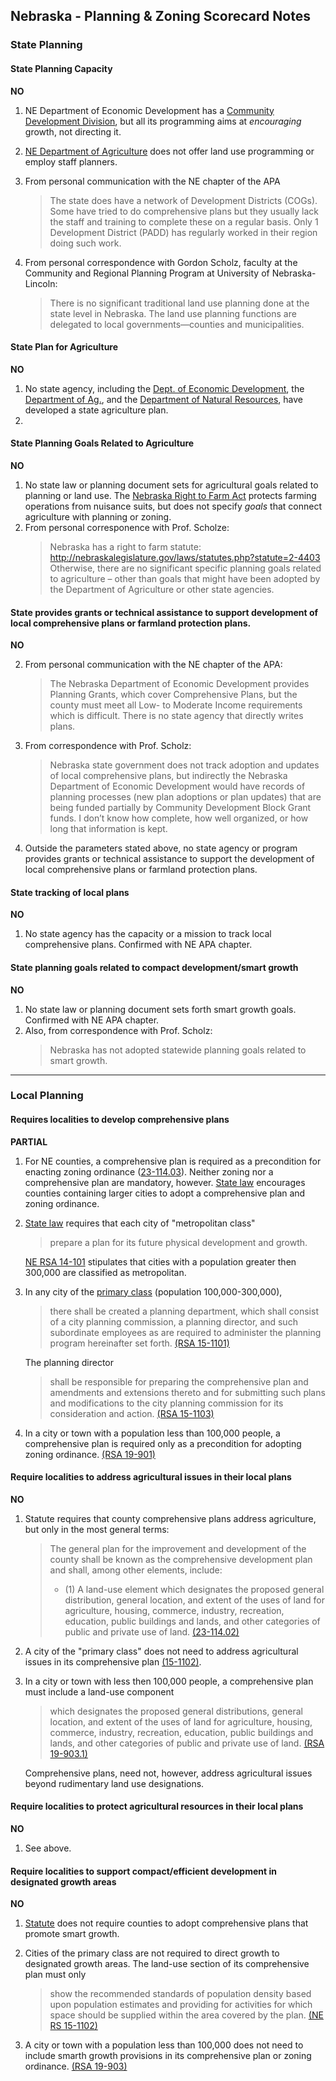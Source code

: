 ## Nebraska - Planning & Zoning Scorecard Notes

### State Planning

#### State Planning Capacity

**NO**

1.  NE Department of Economic Development has a [Community Development Division](https://opportunity.nebraska.gov/grow-your-community/), but all its programming aims at *encouraging* growth, not directing it.
2.  [NE Department of Agriculture](http://www.nda.nebraska.gov/) does not offer land use programming or employ staff planners.
3.  From personal communication with the NE chapter of the APA
    >The state does have a network of Development Districts (COGs). Some have tried to do comprehensive plans but they usually lack the staff and training to complete these on a regular basis. Only 1 Development District (PADD) has regularly worked in their region doing such work.

4.  From personal correspondence with Gordon Scholz, faculty at the Community and Regional Planning Program at University of Nebraska-Lincoln:
    >There is no significant traditional land use planning done at the state level in Nebraska.  The land use planning functions are delegated to local governments—counties and municipalities.

####  State Plan for Agriculture

**NO**

1.  No state agency, including the [Dept. of Economic Development](https://opportunity.nebraska.gov/), the [Department of Ag.](http://www.nda.nebraska.gov/), and the [Department of Natural Resources](https://dnr.nebraska.gov/), have developed a state agriculture plan.
2.  

#### State Planning Goals Related to Agriculture

**NO**

1.  No state law or planning document sets for agricultural goals related to planning or land use. The [Nebraska Right to Farm Act](http://nebraskalegislature.gov/laws/statutes.php?statute=2-4403) protects farming operations from nuisance suits, but does not specify *goals* that connect agriculture with planning or zoning.
2.  From personal corresponence with Prof. Scholze:
    >Nebraska has a right to farm statute: http://nebraskalegislature.gov/laws/statutes.php?statute=2-4403
Otherwise, there are no significant specific planning goals related to agriculture – other than goals that might have been adopted by the Department of Agriculture or other state agencies.

#### State provides grants or technical assistance to support development of local comprehensive plans or farmland protection plans.

**NO**

2.  From personal communication with the NE chapter of the APA:
    >The Nebraska Department of Economic Development provides Planning Grants, which cover Comprehensive Plans, but the county must meet all Low- to Moderate Income requirements which is difficult. There is no state agency that directly writes plans.

2.  From correspondence with Prof. Scholz:
    >Nebraska state government does not track adoption and updates of local comprehensive plans, but indirectly the Nebraska Department of Economic Development would have records of planning processes (new plan adoptions or plan updates) that are being funded partially by Community Development Block Grant funds.  I don’t know how complete, how well organized, or how long that information is kept.

2.  Outside the parameters stated above, no state agency or program provides grants or technical assistance to support the development of local comprehensive plans or farmland protection plans.

#### State tracking of local plans

**NO**

1.  No state agency has the capacity or a mission to track local comprehensive plans. Confirmed with NE APA chapter.

#### State planning goals related to compact development/smart growth

**NO**

1.  No state law or planning document sets forth smart growth goals. Confirmed with NE APA chapter.
2.  Also, from correspondence with Prof. Scholz:
    >Nebraska has not adopted statewide planning goals related to smart growth.

---

### Local Planning

#### Requires localities to develop comprehensive plans

**PARTIAL**

1.  For NE counties, a comprehensive plan is required as a precondition for enacting zoning ordinance ([23-114.03](http://nebraskalegislature.gov/laws/statutes.php?statute=23-114.03)). Neither zoning nor a comprehensive plan are mandatory, however. [State law](http://nebraskalegislature.gov/laws/statutes.php?statute=13-301) encourages counties containing larger cities to adopt a comprehensive plan and zoning ordinance.
2.  [State law](http://nebraskalegislature.gov/laws/statutes.php?statute=14-373) requires that each city of "metropolitan class"
    >prepare a plan for its future physical development and growth.

    [NE RSA 14-101](http://nebraskalegislature.gov/laws/statutes.php?statute=14-101) stipulates that cities with a population greater then 300,000 are classified as metropolitan.
3.  In any city of the [primary class](http://nebraskalegislature.gov/laws/statutes.php?statute=15-101) (population 100,000-300,000),
    >there shall be created a planning department, which shall consist of a city planning commission, a planning director, and such subordinate employees as are required to administer the planning program hereinafter set forth. [(RSA 15-1101)](http://nebraskalegislature.gov/laws/statutes.php?statute=15-1101)

    The planning director
    >shall be responsible for preparing the comprehensive plan and amendments and extensions thereto and for submitting such plans and modifications to the city planning commission for its consideration and action. [(RSA 15-1103)](http://nebraskalegislature.gov/laws/statutes.php?statute=15-1103)

4.  In a city or town with a population less than 100,000 people, a comprehensive plan is required only as a precondition for adopting zoning ordinance. [(RSA 19-901)](http://nebraskalegislature.gov/laws/statutes.php?statute=19-901)




#### Require localities to address agricultural issues in their local plans

**NO**

1.  Statute requires that county comprehensive plans address agriculture, but only in the most general terms:
    >The general plan for the improvement and development of the county shall be known as the comprehensive development plan and shall, among other elements, include:
    >
    > * (1) A land-use element which designates the proposed general distribution, general location, and extent of the uses of land for agriculture, housing, commerce, industry, recreation, education, public buildings and lands, and other categories of public and private use of land. [(23-114.02)](http://nebraskalegislature.gov/laws/statutes.php?statute=23-114.02)

2.  A city of the "primary class" does not need to address agricultural issues in its comprehensive plan [(15-1102)](http://nebraskalegislature.gov/laws/statutes.php?statute=15-1102).

3.  In a city or town with less then 100,000 people, a comprehensive plan must include a land-use component
    >which designates the proposed general distributions, general location, and extent of the uses of land for agriculture, housing, commerce, industry, recreation, education, public buildings and lands, and other categories of public and private use of land. [(RSA 19-903.1)](http://nebraskalegislature.gov/laws/statutes.php?statute=19-903)

    Comprehensive plans, need not, however, address agricultural issues beyond rudimentary land use designations.



#### Require localities to protect agricultural resources in their local plans

**NO**

1.  See above.

#### Require localities to support compact/efficient development in designated growth areas

**NO**

1.  [Statute](http://nebraskalegislature.gov/laws/statutes.php?statute=23-114.02) does not require counties to adopt comprehensive plans that promote smart growth.

2. Cities of the primary class are not required to direct growth to designated growth areas. The land-use section of its comprehensive plan must only
    >show the recommended standards of population density based upon population estimates and providing for activities for which space should be supplied within the area covered by the plan. [(NE RS 15-1102)](http://nebraskalegislature.gov/laws/statutes.php?statute=15-1102)

3.  A city or town with a population less than 100,000 does not need to include smarth growth provisions in its comprehensive plan or zoning ordinance. [(RSA 19-903)](http://nebraskalegislature.gov/laws/statutes.php?statute=19-903)
